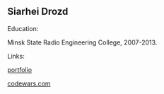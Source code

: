 ## Siarhei Drozd

Education: 

Minsk State Radio Engineering College, 2007-2013.

Links:

[portfolio](https://siarheidrozd.github.io/)

[codewars.com](https://www.codewars.com/users/SiarheiDrozd)
